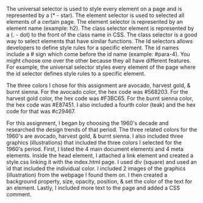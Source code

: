The universal selector is used to style every element on a page and is represented by a (* - star). The element selector is used to selected all elements of a certain page. The element selector is represented by an element name (example: h2). The class selector element is represented by a (. - dot) to the front of the class name in CSS. The class selector is a good way to select elements that have similar functions. The Id selectors allows developers to define style rules for a specific element. The id names include a # sign which come before the id name (example: #para-4). You might choose one over the other because they all have different features. For example, the universal selector styles every element of the page where the id selector defines style rules to a specific element.

The three colors I chose for this assignment are avocado, harvest gold, & burnt sienna. For the avocado color, the hex code was #568203. For the harvest gold color, the hex code was #F3BC65. For the burnt sienna color, the hex code was #E87451. I also included a fourth color (teak) and the hex code for that was #c29467. 

For this assignment, I began by choosing the 1960's decade and researched the design trends of that period. The three related colors for the 1960's are avocado, harvest gold, & burnt sienna. I also included three graphics (illustrations) that included the three colors I selected for the 1960's period. First, I listed the 4 main document elements and 4 meta elements. Inside the head element, I attached a link element and created a style.css linking it with the index.html page. I used div (square) and used an id that included the individual color. I included 2 images of the graphics (illustration) from the webpage I found them on. I then created a background property, size, opacity, position, & set the color of the text for an element. Lastly, I included more text to the page and added a CSS comment.

